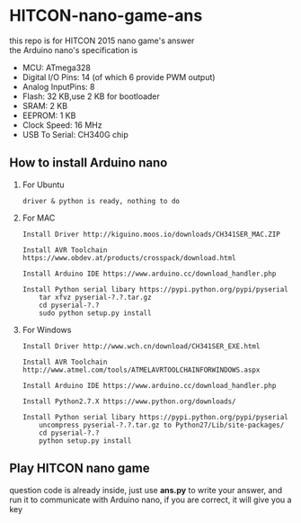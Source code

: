 # HITCON-nano-game-ans
this repo is for HITCON 2015 nano game's answer<br/>
the Arduino nano's specification is
* MCU: ATmega328
* Digital I/O Pins: 14 (of which 6 provide PWM output)
* Analog InputPins: 8
* Flash: 32 KB,use 2 KB for bootloader
* SRAM: 2 KB
* EEPROM: 1 KB
* Clock Speed: 16 MHz
* USB To Serial: CH340G chip

## How to install Arduino nano
1. For Ubuntu <br/>
    ```
    driver & python is ready, nothing to do
    ```
2. For MAC <br/>
    ```
    Install Driver http://kiguino.moos.io/downloads/CH341SER_MAC.ZIP

    Install AVR Toolchain https://www.obdev.at/products/crosspack/download.html

    Install Arduino IDE https://www.arduino.cc/download_handler.php

    Install Python serial libary https://pypi.python.org/pypi/pyserial
        tar xfvz pyserial-?.?.tar.gz
        cd pyserial-?.?
        sudo python setup.py install
    ```

3. For Windows <br/>
    ```
    Install Driver http://www.wch.cn/download/CH341SER_EXE.html

    Install AVR Toolchain http://www.atmel.com/tools/ATMELAVRTOOLCHAINFORWINDOWS.aspx

    Install Arduino IDE https://www.arduino.cc/download_handler.php

    Install Python2.7.X https://www.python.org/downloads/

    Install Python serial libary https://pypi.python.org/pypi/pyserial
        uncompress pyserial-?.?.tar.gz to Python27/Lib/site-packages/
        cd pyserial-?.?
        python setup.py install
    ```

## Play HITCON nano game

question code is already inside, just use **ans.py** to write your answer, and run it to communicate with Arduino nano, if you are correct, it will give you a key